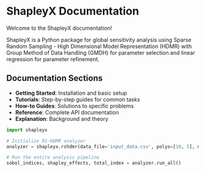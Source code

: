 # ShapleyX Documentation

Welcome to the ShapleyX documentation! 

ShapleyX is a Python package for global sensitivity analysis using Sparse Random Sampling - High Dimensional Model Representation (HDMR) with Group Method of Data Handling (GMDH) for parameter selection and linear regression for parameter refinement.

## Documentation Sections

- **Getting Started**: Installation and basic setup
- **Tutorials**: Step-by-step guides for common tasks
- **How-to Guides**: Solutions to specific problems
- **Reference**: Complete API documentation
- **Explanation**: Background and theory

```python
import shapleyx

# Initialize RS-HDMR analyzer
analyzer = shapleyx.rshdmr(data_file='input_data.csv', polys=[10, 5], method='ard')

# Run the entire analysis pipeline
sobol_indices, shapley_effects, total_index = analyzer.run_all()
```


